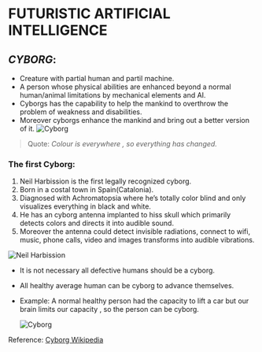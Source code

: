 # __FUTURISTIC ARTIFICIAL INTELLIGENCE__
## *__CYBORG__*:
* Creature with partial human  and partil machine.
* A person whose physical abilities are enhanced beyond a normal human/animal limitations by mechanical elements and AI.
* Cyborgs has the capability to help the mankind to overthrow the problem of weakness and disabilities.
* Moreover cyborgs enhance the mankind and bring out a better version of it.
![Cyborg](https://i0.wp.com/coolhunting.mystagingwebsite.com/wp-content/uploads/2014/12/neil-harbisson-charged-3.jpg?resize=1088%2C725)
>Quote: *Colour is everywhere , so everything has changed.*


### __The first Cyborg__:
1.  Neil Harbission is the first legally recognized cyborg.
2.  Born in a costal town in Spain(Catalonia).
3.  Diagnosed with Achromatopsia where he’s  totally color blind and only visualizes everything in black and white.  
4.  He has an cyborg antenna implanted to hiss skull which primarily detects colors and directs it into audible sound. 
5.  Moreover the antenna could detect invisible radiations, connect to wifi, music, phone calls, video and images transforms into audible vibrations. 
   
![Neil Harbission](https://everwideningcircles.com/wp-content/uploads/2020/04/Picture-9-Lars-Norgaard_small-1821x1024.jpg)

* It is not necessary all defective humans should be a cyborg.
* All healthy average human can be cyborg to advance themselves.
* Example: A normal healthy person had the capacity to lift a car but our brain limits our capacity , so the person can be cyborg.

  ![Cyborg](https://static.comicvine.com/uploads/original/11111/111114841/4055431-3129974099-depos.jpg) 




Reference: [Cyborg Wikipedia](https://en.wikipedia.org/wiki/Cyborg)